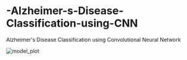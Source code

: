 # -Alzheimer-s-Disease-Classification-using-CNN
 Alzheimer's Disease Classification using Convolutional Neural Network

 ![model_plot](https://github.com/rahulinchal/-Alzheimer-s-Disease-Classification-using-CNN/assets/111626329/a9d1fe3f-cc6a-4420-b156-b1a95abb36b9)

